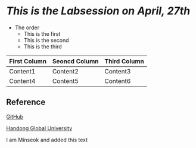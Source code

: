 # *This is the Labsession on April, 27th*

* The order
  * This is the first
  * This is the second
  * This is the third
  
First Column | Seoncd Column | Third Column
------------ | ------------- | ------------
Content1 | Content2 | Content3
Content4 | Content5 | Content6


## Reference 
[GitHub](http://github.com)

[Handong Global University](http://handong.edu)




I am Minseok and added this text
